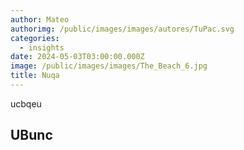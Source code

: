 ```yaml
---
author: Mateo
authorimg: /public/images/images/autores/TuPac.svg
categories:
  - insights
date: 2024-05-03T03:00:00.000Z
image: /public/images/images/The_Beach_6.jpg
title: Nuqa
---
```


ucbqeu

## UBunc
